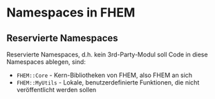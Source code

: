 # Namespaces in FHEM

## Reservierte Namespaces
Reservierte Namespaces, d.h. kein 3rd-Party-Modul soll Code in diese Namespaces ablegen, sind:
* `FHEM::Core` - Kern-Bibliotheken von FHEM, also FHEM an sich
* `FHEM::MyUtils` - Lokale, benutzerdefinierte Funktionen, die nicht veröffentlicht werden sollen 
